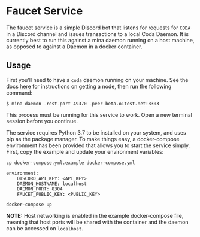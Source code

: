 # Faucet Service

The faucet service is a simple Discord bot that listens for requests for `CODA` in a Discord channel and issues transactions to a local Coda Daemon. It is currently best to run this against a mina daemon running on a host machine, as opposed to against a Daemon in a docker container. 

## Usage

First you'll need to have a `coda` daemon running on your machine. See the docs [here](https://docs.minaprotocol.com/node-operators/block-producer-node/getting-started) for instructions on getting a node, then run the following command:

```
$ mina daemon -rest-port 49370 -peer beta.o1test.net:8303
```

This process must be running for this service to work. Open a new terminal session before you continue.

The service requires Python 3.7 to be installed on your system, and uses pip as the package manager. To make things easy, a docker-compose environment has been provided that allows you to start the service simply. First, copy the example and update your environment variables:

```
cp docker-compose.yml.example docker-compose.yml
```

```
environment:
    DISCORD_API_KEY: <API_KEY>
    DAEMON_HOSTNAME: localhost
    DAEMON_PORT: 8304
    FAUCET_PUBLIC_KEY: <PUBLIC_KEY> 
```

```
docker-compose up
```

**NOTE:** Host networking is enabled in the example docker-compose file, meaning that host ports will be shared with the container and the daemon can be accessed on `localhost`.
